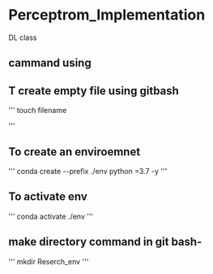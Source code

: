 # Perceptrom_Implementation
DL class 

## cammand using
## T create empty file using gitbash
'''
touch filename

'''
## To create an enviroemnet
'''
conda create --prefix ./env python =3.7 -y
'''
## To activate env 

'''
conda activate ./env
'''
## make directory command in git bash-
'''
mkdir Reserch_env
'''
